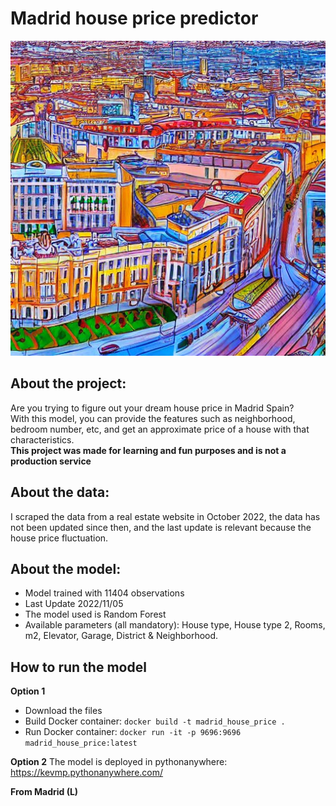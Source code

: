 # Madrid house price predictor
![alt text](https://github.com/KevsDe/madrid_house_price/blob/main/static/madrid.jpg?raw=true)
## About the project:
Are you trying to figure out your dream house price in Madrid Spain?  
With this model, you can provide the features such as neighborhood, bedroom number, etc, and get an approximate price of a house with that characteristics.  
**This project was made for learning and fun purposes and is not a production service**

## About the data:
I scraped the data from a real estate website in October 2022,  the data has not been updated since then, and the last update is relevant because the house  price fluctuation. 

## About the model:
 - Model trained with 11404 observations
 - Last Update 2022/11/05
 - The model used is Random Forest
 - Available parameters (all mandatory):  House type, House type 2, Rooms, m2, Elevator, Garage, District & Neighborhood.
 
## How to run the model
**Option 1**
 - Download the files
 - Build Docker container: `docker build -t madrid_house_price .`
 - Run Docker container: `docker run -it -p 9696:9696 madrid_house_price:latest`
 
**Option 2**
The model is deployed in pythonanywhere: https://kevmp.pythonanywhere.com/

**From Madrid (L)**